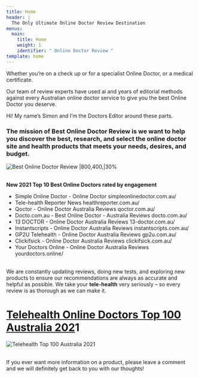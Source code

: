 ```yaml
---
title: Home
header: |
  The Only Ultimate Online Doctor Review Destination 
menus:
  main:
    title: Home
    weight: 1
    identifier: " Online Doctor Review "
template: home
---
```

Whether you’re on a check up or for a specialist Online Doctor, or a medical certificate.

Our team of review experts have used ai and years of editorial methods against every Australian online doctor service to give you the best Online Doctor you deserve.

Hi! My name’s Simon and I’m the Doctors Editor around these parts.

### The mission of **Best Online Doctor Review** is  we want to help you discover the best, research, and select the online doctor site and health  products that meets your needs, desires, and budget.

![Best Online Doctor Review |800,400,|30%](/images/21f3259db1c8f6c3a0-1-.png "Best Online Doctor Review")

\
**New 2021 Top 10 Best Online Doctors rated by engagement**

* Simple Online Doctor - Online Doctor	simpleonlinedoctor.com.au/		
* Tele-health Reporter News	healthreporter.com.au/		
* Qoctor - Online Doctor Australia Reviews	qoctor.com.au/		
* Docto.com.au - Best Online Doctor - Australia Reviews	docto.com.au/		
* 13 DOCTOR - Online Doctor Australia Reviews	13-doctor.com.au/		
* Instantscripts - Online Doctor Australia Reviews	instantscripts.com.au/		
* GP2U Telehealth - Online Doctor Australia Reviews	gp2u.com.au/		
* Clickifsick - Online Doctor Australia Reviews	clickifsick.com.au/		
* Your Doctors Online - Online Doctor Australia Reviews	yourdoctors.online/		

\
We are constantly updating reviews, doing new tests, and exploring new products to ensure our recommendations are always as accurate and helpful as possible. We take your **tele-health** very seriously – so every review is as thorough as we can make it.  

<!--StartFragment-->

# [Telehealth Online Doctors Top 100 Australia 202](https://bestonlinedoctors.com.au/telehealth-top-100-aistralia/)1

<!--EndFragment-->

![Telehealth Top 100 Australia 2021](/images/ribbon_red01_c_05-1-.png "Telehealth Top 100 Australia 2021")

\
If you ever want more information on a product, please leave a comment and we will definitely get back to you with our thoughts!